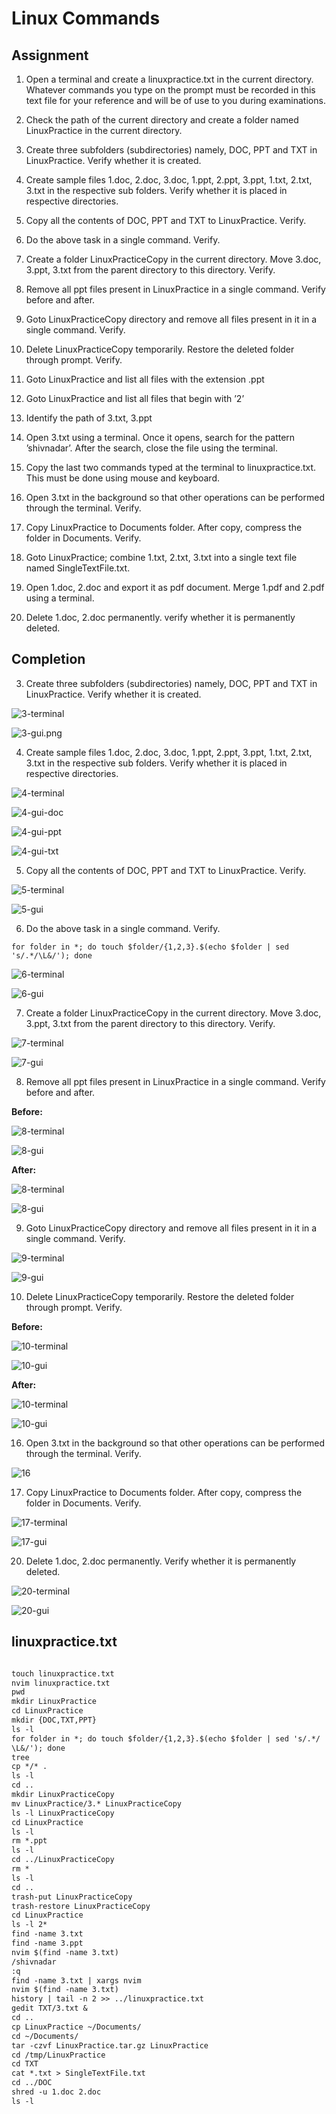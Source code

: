 # Linux Commands

## Assignment

1. Open a terminal and create a linuxpractice.txt in the current directory. Whatever commands you type on the prompt must be recorded in this text file for your reference and will be of use to you during examinations.

2. Check the path of the current directory and create a folder named LinuxPractice in the current directory.

3. Create three subfolders (subdirectories) namely, DOC, PPT and TXT in LinuxPractice. Verify whether it is created.

4. Create sample files 1.doc, 2.doc, 3.doc, 1.ppt, 2.ppt, 3.ppt, 1.txt, 2.txt, 3.txt in the respective sub folders. Verify whether it is placed in respective directories.

5. Copy all the contents of DOC, PPT and TXT to LinuxPractice. Verify.

6. Do the above task in a single command. Verify.

7. Create a folder LinuxPracticeCopy in the current directory. Move 3.doc, 3.ppt, 3.txt from the parent directory to this directory. Verify.

8. Remove all ppt files present in LinuxPractice in a single command. Verify before and after.

9. Goto LinuxPracticeCopy directory and remove all files present in it in a single command. Verify.

10. Delete LinuxPracticeCopy temporarily. Restore the deleted folder through prompt. Verify.

11. Goto LinuxPractice and list all files with the extension .ppt

12. Goto LinuxPractice and list all files that begin with ’2’

13. Identify the path of 3.txt, 3.ppt

14. Open 3.txt using a terminal. Once it opens, search for the pattern ’shivnadar’. After the search, close the file using the terminal.

15. Copy the last two commands typed at the terminal to linuxpractice.txt. This must be done using mouse and keyboard.

16. Open 3.txt in the background so that other operations can be performed through the terminal. Verify.

17. Copy LinuxPractice to Documents folder. After copy, compress the folder in Documents. Verify.

18. Goto LinuxPractice; combine 1.txt, 2.txt, 3.txt into a single text file named SingleTextFile.txt.

19. Open 1.doc, 2.doc and export it as pdf document. Merge 1.pdf and 2.pdf using a terminal.

20. Delete 1.doc, 2.doc permanently. verify whether it is permanently deleted.

## Completion

3. Create three subfolders (subdirectories) namely, DOC, PPT and TXT in LinuxPractice. Verify whether it is created.

![3-terminal](./assets/3-terminal.png)

![3-gui.png](./assets/3-gui.png)

4. Create sample files 1.doc, 2.doc, 3.doc, 1.ppt, 2.ppt, 3.ppt, 1.txt, 2.txt, 3.txt in the respective sub folders. Verify whether it is placed in respective directories.

![4-terminal](./assets/4-terminal.png)

![4-gui-doc](./assets/4-gui-doc.png)

![4-gui-ppt](./assets/4-gui-ppt.png)

![4-gui-txt](./assets/4-gui-txt.png)

5. Copy all the contents of DOC, PPT and TXT to LinuxPractice. Verify.

![5-terminal](./assets/5-terminal.png)

![5-gui](./assets/5-gui.png)

6. Do the above task in a single command. Verify.

`for folder in *; do touch $folder/{1,2,3}.$(echo $folder | sed 's/.*/\L&/'); done`

![6-terminal](./assets/6-terminal.png)

![6-gui](./assets/6-gui.png)

7. Create a folder LinuxPracticeCopy in the current directory. Move 3.doc, 3.ppt, 3.txt from the parent directory to this directory. Verify.

![7-terminal](./assets/7-terminal.png)

![7-gui](./assets/7-gui.png)

8. Remove all ppt files present in LinuxPractice in a single command. Verify before and after.

__Before:__

![8-terminal](./assets/8-terminal-before.png)

![8-gui](./assets/8-gui-before.png)

__After:__

![8-terminal](./assets/8-terminal-after.png)

![8-gui](./assets/8-gui-after.png)

9. Goto LinuxPracticeCopy directory and remove all files present in it in a single command. Verify.

![9-terminal](./assets/9-terminal.png)

![9-gui](./assets/9-gui.png)

10. Delete LinuxPracticeCopy temporarily. Restore the deleted folder through prompt. Verify.

__Before:__

![10-terminal](./assets/10-terminal-before.png)

![10-gui](./assets/10-gui-before.png)

__After:__

![10-terminal](./assets/10-terminal-after.png)

![10-gui](./assets/10-gui-after.png)

16. Open 3.txt in the background so that other operations can be performed through the terminal. Verify.

![16](./assets/16.png)

17. Copy LinuxPractice to Documents folder. After copy, compress the folder in Documents. Verify.

![17-terminal](./assets/17-terminal.png)

![17-gui](./assets/17-gui.png)

20. Delete 1.doc, 2.doc permanently. Verify whether it is permanently deleted.

![20-terminal](./assets/20-terminal.png)

![20-gui](./assets/20-gui.png)

## linuxpractice.txt

```txt

touch linuxpractice.txt
nvim linuxpractice.txt
pwd
mkdir LinuxPractice
cd LinuxPractice
mkdir {DOC,TXT,PPT}
ls -l
for folder in *; do touch $folder/{1,2,3}.$(echo $folder | sed 's/.*/
\L&/'); done
tree
cp */* .
ls -l
cd ..
mkdir LinuxPracticeCopy
mv LinuxPractice/3.* LinuxPracticeCopy
ls -l LinuxPracticeCopy
cd LinuxPractice
ls -l
rm *.ppt
ls -l
cd ../LinuxPracticeCopy
rm *
ls -l
cd ..
trash-put LinuxPracticeCopy
trash-restore LinuxPracticeCopy
cd LinuxPractice
ls -l 2*
find -name 3.txt
find -name 3.ppt
nvim $(find -name 3.txt)
/shivnadar
:q
find -name 3.txt | xargs nvim
nvim $(find -name 3.txt)
history | tail -n 2 >> ../linuxpractice.txt
gedit TXT/3.txt &
cd ..
cp LinuxPractice ~/Documents/
cd ~/Documents/
tar -czvf LinuxPractice.tar.gz LinuxPractice
cd /tmp/LinuxPractice
cd TXT
cat *.txt > SingleTextFile.txt
cd ../DOC
shred -u 1.doc 2.doc
ls -l
```
